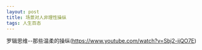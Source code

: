 ```yaml
---
layout: post
title: 场景对人非理性操纵
tags: 人生百态
---
```


罗辑思维--那些温柔的操纵(https://www.youtube.com/watch?v=Sbj2-ijQO7E)